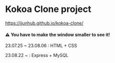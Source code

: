 # Kokoa Clone project

  https://jjunhub.github.io/kokoa-clone/

#### ⚠️ You have to make the window smaller to see it!

23.07.25 ~ 23.08.06 : HTML + CSS

23.08.22 ~ : Express + MySQL
